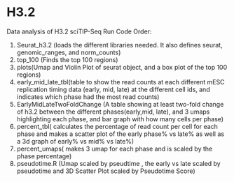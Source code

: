 # H3.2
Data analysis of H3.2 sciTIP-Seq
Run Code Order:
1. Seurat_h3.2 (loads the different libraries needed. It also defines seurat, genomic_ranges, and norm_counts)
2. top_100 (Finds the top 100 regions)
3. plots(Umap and Violin Plot of seurat object, and a box plot of the top 100 regions)
4. early_mid_late_tbl(table to show the read counts at each different mESC replication timing data (early, mid, late) at the different cell ids, and indicates which phase had the most read counts)
5. EarlyMidLateTwoFoldChange (A table showing at least two-fold change of h3.2 between the different phases(early,mid, late), and 3 umaps highlighting each phase, and bar graph with how many cells per phase)
6. percent_tbl( calculates the percentage of read count per cell for each phase and makes a scatter plot of the early phase% vs late% as well as a 3d graph of early% vs mid% vs late%)
7. percent_umaps( makes 3 umap for each phase and is scaled by the phase percentage)
8. pseudotime.R (Umap scaled by pseudtime , the early vs late scaled by pseudotime and 3D Scatter Plot scaled by Pseudotime Score)
   
